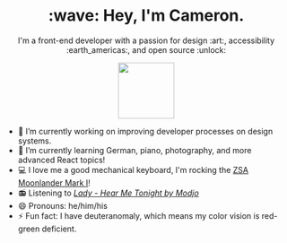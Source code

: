 <h1 align="center">:wave: Hey, I'm Cameron.</h1>
<p align="center">I'm a front-end developer with a passion for design :art:, accessibility :earth_americas:, and open source :unlock:</p>

<p align="center">
  <img height="100px" width="auto" src="https://github.com/cadomac/cadomac/assets/12107773/49067765-ed67-4b5b-8529-267b2dcd5ff4" />
</p>

- 🔭 I’m currently working on improving developer processes on design systems.
- 🌱 I’m currently learning German, piano, photography, and more advanced React topics!
- :computer: I love me a good mechanical keyboard, I'm rocking the [ZSA Moonlander Mark I](https://www.zsa.io/moonlander/)!
- :radio: Listening to [*Lady - Hear Me Tonight by Modjo*](https://youtu.be/MR3uP7IYz44)
- 😄 Pronouns: he/him/his
- ⚡ Fun fact: I have deuteranomaly, which means my color vision is red-green deficient.



<!--
**cadomac/cadomac** is a ✨ _special_ ✨ repository because its `README.md` (this file) appears on your GitHub profile.

Here are some ideas to get you started:

- 🔭 I’m currently working on ...
- 🌱 I’m currently learning ...
- 👯 I’m looking to collaborate on ...
- 🤔 I’m looking for help with ...
- 💬 Ask me about ...
- 📫 How to reach me: ...
- 😄 Pronouns: ...
- ⚡ Fun fact: ...
-->
